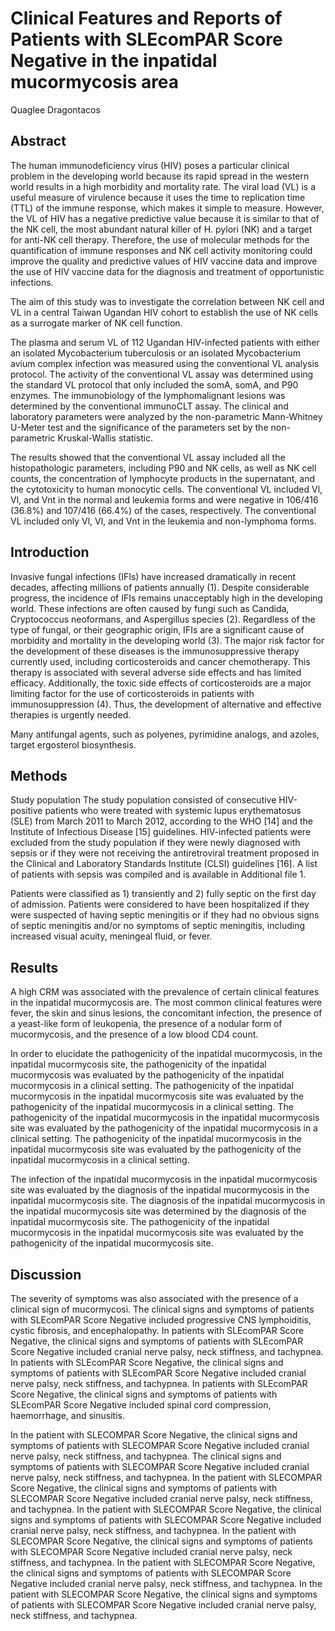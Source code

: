 # Clinical Features and Reports of Patients with SLEcomPAR Score Negative in the inpatidal mucormycosis area
Quaglee Dragontacos


## Abstract
The human immunodeficiency virus (HIV) poses a particular clinical problem in the developing world because its rapid spread in the western world results in a high morbidity and mortality rate. The viral load (VL) is a useful measure of virulence because it uses the time to replication time (TTL) of the immune response, which makes it simple to measure. However, the VL of HIV has a negative predictive value because it is similar to that of the NK cell, the most abundant natural killer of H. pylori (NK) and a target for anti-NK cell therapy. Therefore, the use of molecular methods for the quantification of immune responses and NK cell activity monitoring could improve the quality and predictive values of HIV vaccine data and improve the use of HIV vaccine data for the diagnosis and treatment of opportunistic infections.

The aim of this study was to investigate the correlation between NK cell and VL in a central Taiwan Ugandan HIV cohort to establish the use of NK cells as a surrogate marker of NK cell function.

The plasma and serum VL of 112 Ugandan HIV-infected patients with either an isolated Mycobacterium tuberculosis or an isolated Mycobacterium avium complex infection was measured using the conventional VL analysis protocol. The activity of the conventional VL assay was determined using the standard VL protocol that only included the somA, somA, and P90 enzymes. The immunobiology of the lymphomalignant lesions was determined by the conventional immunoCLT assay. The clinical and laboratory parameters were analyzed by the non-parametric Mann-Whitney U-Meter test and the significance of the parameters set by the non-parametric Kruskal-Wallis statistic.

The results showed that the conventional VL assay included all the histopathologic parameters, including P90 and NK cells, as well as NK cell counts, the concentration of lymphocyte products in the supernatant, and the cytotoxicity to human monocytic cells. The conventional VL included Vl, Vl, and Vnt in the normal and leukemia forms and were negative in 106/416 (36.8%) and 107/416 (66.4%) of the cases, respectively. The conventional VL included only Vl, Vl, and Vnt in the leukemia and non-lymphoma forms.


## Introduction
Invasive fungal infections (IFIs) have increased dramatically in recent decades, affecting millions of patients annually (1). Despite considerable progress, the incidence of IFIs remains unacceptably high in the developing world. These infections are often caused by fungi such as Candida, Cryptococcus neoformans, and Aspergillus species (2). Regardless of the type of fungal, or their geographic origin, IFIs are a significant cause of morbidity and mortality in the developing world (3). The major risk factor for the development of these diseases is the immunosuppressive therapy currently used, including corticosteroids and cancer chemotherapy. This therapy is associated with several adverse side effects and has limited efficacy. Additionally, the toxic side effects of corticosteroids are a major limiting factor for the use of corticosteroids in patients with immunosuppression (4). Thus, the development of alternative and effective therapies is urgently needed.

Many antifungal agents, such as polyenes, pyrimidine analogs, and azoles, target ergosterol biosynthesis.


## Methods
Study population
The study population consisted of consecutive HIV-positive patients who were treated with systemic lupus erythematosus (SLE) from March 2011 to March 2012, according to the WHO [14] and the Institute of Infectious Disease [15] guidelines. HIV-infected patients were excluded from the study population if they were newly diagnosed with sepsis or if they were not receiving the antiretroviral treatment proposed in the Clinical and Laboratory Standards Institute (CLSI) guidelines [16]. A list of patients with sepsis was compiled and is available in Additional file 1.

Patients were classified as 1) transiently and 2) fully septic on the first day of admission. Patients were considered to have been hospitalized if they were suspected of having septic meningitis or if they had no obvious signs of septic meningitis and/or no symptoms of septic meningitis, including increased visual acuity, meningeal fluid, or fever.


## Results
A high CRM was associated with the prevalence of certain clinical features in the inpatidal mucormycosis are. The most common clinical features were fever, the skin and sinus lesions, the concomitant infection, the presence of a yeast-like form of leukopenia, the presence of a nodular form of mucormycosis, and the presence of a low blood CD4 count.

In order to elucidate the pathogenicity of the inpatidal mucormycosis, in the inpatidal mucormycosis site, the pathogenicity of the inpatidal mucormycosis was evaluated by the pathogenicity of the inpatidal mucormycosis in a clinical setting. The pathogenicity of the inpatidal mucormycosis in the inpatidal mucormycosis site was evaluated by the pathogenicity of the inpatidal mucormycosis in a clinical setting. The pathogenicity of the inpatidal mucormycosis in the inpatidal mucormycosis site was evaluated by the pathogenicity of the inpatidal mucormycosis in a clinical setting. The pathogenicity of the inpatidal mucormycosis in the inpatidal mucormycosis site was evaluated by the pathogenicity of the inpatidal mucormycosis in a clinical setting.

The infection of the inpatidal mucormycosis in the inpatidal mucormycosis site was evaluated by the diagnosis of the inpatidal mucormycosis in the inpatidal mucormycosis site. The diagnosis of the inpatidal mucormycosis in the inpatidal mucormycosis site was determined by the diagnosis of the inpatidal mucormycosis site. The pathogenicity of the inpatidal mucormycosis in the inpatidal mucormycosis site was evaluated by the pathogenicity of the inpatidal mucormycosis site.


## Discussion
The severity of symptoms was also associated with the presence of a clinical sign of mucormycosi. The clinical signs and symptoms of patients with SLEcomPAR Score Negative included progressive CNS lymphoiditis, cystic fibrosis, and encephalopathy. In patients with SLEcomPAR Score Negative, the clinical signs and symptoms of patients with SLEcomPAR Score Negative included cranial nerve palsy, neck stiffness, and tachypnea. In patients with SLEcomPAR Score Negative, the clinical signs and symptoms of patients with SLEcomPAR Score Negative included cranial nerve palsy, neck stiffness, and tachypnea. In patients with SLEcomPAR Score Negative, the clinical signs and symptoms of patients with SLEcomPAR Score Negative included spinal cord compression, haemorrhage, and sinusitis.

In the patient with SLECOMPAR Score Negative, the clinical signs and symptoms of patients with SLECOMPAR Score Negative included cranial nerve palsy, neck stiffness, and tachypnea. The clinical signs and symptoms of patients with SLECOMPAR Score Negative included cranial nerve palsy, neck stiffness, and tachypnea. In the patient with SLECOMPAR Score Negative, the clinical signs and symptoms of patients with SLECOMPAR Score Negative included cranial nerve palsy, neck stiffness, and tachypnea. In the patient with SLECOMPAR Score Negative, the clinical signs and symptoms of patients with SLECOMPAR Score Negative included cranial nerve palsy, neck stiffness, and tachypnea. In the patient with SLECOMPAR Score Negative, the clinical signs and symptoms of patients with SLECOMPAR Score Negative included cranial nerve palsy, neck stiffness, and tachypnea. In the patient with SLECOMPAR Score Negative, the clinical signs and symptoms of patients with SLECOMPAR Score Negative included cranial nerve palsy, neck stiffness, and tachypnea. In the patient with SLECOMPAR Score Negative, the clinical signs and symptoms of patients with SLECOMPAR Score Negative included cranial nerve palsy, neck stiffness, and tachypnea.
